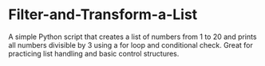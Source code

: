 # Filter-and-Transform-a-List
A simple Python script that creates a list of numbers from 1 to 20 and prints all numbers divisible by 3 using a for loop and conditional check. Great for practicing list handling and basic control structures.

